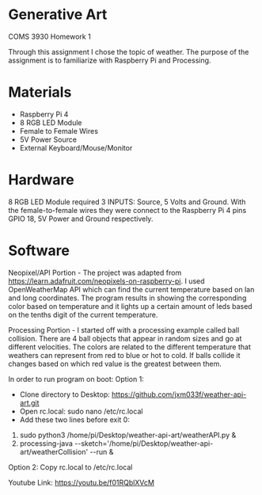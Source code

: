 # Generative Art
COMS 3930 Homework 1

Through this assignment I chose the topic of weather.
The purpose of the assignment is to familiarize with Raspberry Pi and Processing.

# Materials
- Raspberry Pi 4
- 8 RGB LED Module
- Female to Female Wires
- 5V Power Source
- External Keyboard/Mouse/Monitor

# Hardware
8 RGB LED Module required 3 INPUTS: Source, 5 Volts and Ground. With the female-to-female wires they were connect to the Raspberry Pi 4 pins GPIO 18, 5V Power and Ground respectively.

# Software
Neopixel/API Portion - The project was adapted from https://learn.adafruit.com/neopixels-on-raspberry-pi. I used OpenWeatherMap API which can find the current temperature based on lan and long coordinates. The program results in showing the corresponding color based on temperature and it lights up a certain amount of leds based on the tenths digit of the current temperature.

Processing Portion - I started off with a processing example called ball collision. There are 4 ball objects that appear in random sizes and go at different velocities. The colors are related to the different temperature that weathers can represent from red to blue or hot to cold. If balls collide it changes based on which red value is the greatest between them.

In order to run program on boot:
Option 1:
- Clone directory to Desktop: https://github.com/jxm033f/weather-api-art.git
- Open rc.local: sudo nano /etc/rc.local
- Add these two lines before exit 0:
1. sudo python3 /home/pi/Desktop/weather-api-art/weatherAPI.py &
2. processing-java --sketch='/home/pi/Desktop/weather-api-art/weatherCollision' --run &

Option 2:
Copy rc.local to /etc/rc.local

Youtube Link: https://youtu.be/f01RQblXVcM
